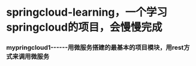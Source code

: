 # springcloud-learning，一个学习springcloud的项目，会慢慢完成

### mypringcloud1------用微服务搭建的最基本的项目模块，用rest方式来调用微服务
